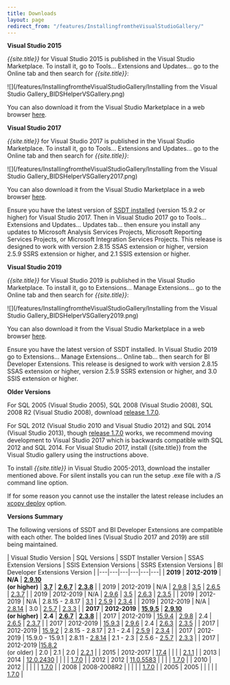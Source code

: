 ```yaml
---
title: Downloads
layout: page
redirect_from: "/features/InstallingfromtheVisualStudioGallery/"
---
```


**Visual Studio 2015**

*{{site.title}}* for Visual Studio 2015 is published in the Visual Studio Marketplace. To install it, go to Tools... Extensions and Updates... go to the Online tab and then search for *{{site.title}}*:

![](/features/InstallingfromtheVisualStudioGallery/Installing from the Visual Studio Gallery_BIDSHelperVSGallery.png)

You can also download it from the Visual Studio Marketplace in a web browser [here](https://marketplace.visualstudio.com/items?itemName=BIDSHelper.BIDSHelperforVisualStudio2015).


**Visual Studio 2017**

*{{site.title}}* for Visual Studio 2017 is published in the Visual Studio Marketplace. To install it, go to Tools... Extensions and Updates... go to the Online tab and then search for *{{site.title}}*:

![](/features/InstallingfromtheVisualStudioGallery/Installing from the Visual Studio Gallery_BIDSHelperVSGallery2017.png)

You can also download it from the Visual Studio Marketplace in a web browser [here](https://marketplace.visualstudio.com/items?itemName=BIDSHelper.BIDeveloperExtensionsVS2017).

Ensure you have the latest version of [SSDT installed](https://docs.microsoft.com/en-us/sql/ssdt/download-sql-server-data-tools-ssdt?view=sql-server-2017) (version 15.9.2 or higher) for Visual Studio 2017. Then in Visual Studio 2017 go to Tools... Extensions and Updates... Updates tab... then ensure you install any updates to Microsoft Analysis Services Projects, Microsoft Reporting Services Projects, or Microsoft Integration Services Projects. This release is designed to work with version 2.8.15 SSAS extension or higher, version 2.5.9 SSRS extension or higher, and 2.1 SSIS extension or higher.



**Visual Studio 2019**

*{{site.title}}* for Visual Studio 2019 is published in the Visual Studio Marketplace. To install it, go to Extensions... Manage Extensions... go to the Online tab and then search for *{{site.title}}*:

![](/features/InstallingfromtheVisualStudioGallery/Installing from the Visual Studio Gallery_BIDSHelperVSGallery2019.png)

You can also download it from the Visual Studio Marketplace in a web browser [here](https://marketplace.visualstudio.com/items?itemName=BIDSHelper.BIDeveloperExtensionsVS2019).

Ensure you have the latest version of SSDT installed. In Visual Studio 2019 go to Extensions... Manage Extensions... Online tab... then search for BI Developer Extensions. This release is designed to work with version 2.8.15 SSAS extension or higher, version 2.5.9 SSRS extension or higher, and 3.0 SSIS extension or higher.

**Older Versions**

For SQL 2005 (Visual Studio 2005), SQL 2008 (Visual Studio 2008), SQL 2008 R2 (Visual Studio 2008), download [release 1.7.0](https://github.com/BIDeveloperExtensions/bideveloperextensions/releases/tag/v1.7.0).

For SQL 2012 (Visual Studio 2010 and Visual Studio 2012) and SQL 2014 (Visual Studio 2013), though [release 1.7.0](https://github.com/BIDeveloperExtensions/bideveloperextensions/releases/tag/v1.7.0) works, we recommend moving development to Visual Studio 2017 which is backwards compatible with SQL 2012 and SQL 2014. For Visual Studio 2017, install {{site.title}} from the Visual Studio gallery using the instructions above.

To install *{{site.title}}* in Visual Studio 2005-2013, download the installer mentioned above. For silent installs you can run the setup .exe file with a /S command line option.

If for some reason you cannot use the installer the latest release includes an [xcopy deploy](/features/xcopydeploy) option.


**Versions Summary**

The following versions of SSDT and BI Developer Extensions are compatible with each other. The bolded lines (Visual Studio 2017 and 2019) are still being maintained.

| Visual Studio Version | SQL Versions | SSDT Installer Version | SSAS Extension Versions  | SSIS Extension Versions  | SSRS Extension Versions  | BI Developer Extensions Version |
|---|---|---|---|---|---|
| **2019**  | **2012-2019** | **N/A** | **[2.9.10](https://marketplace.visualstudio.com/items?itemName=ProBITools.MicrosoftAnalysisServicesModelingProjects)<br/>(or higher)**  | **[3.7](https://marketplace.visualstudio.com/items?itemName=SSIS.SqlServerIntegrationServicesProjects)** | **[2.6.7](https://marketplace.visualstudio.com/items?itemName=ProBITools.MicrosoftReportProjectsforVisualStudio)** | **[2.3.8](https://marketplace.visualstudio.com/items?itemName=BIDSHelper.BIDeveloperExtensionsVS2019)** |
| 2019  | 2012-2019 | N/A | [2.9.8](https://marketplace.visualstudio.com/items?itemName=ProBITools.MicrosoftAnalysisServicesModelingProjects)  | [3.5](https://marketplace.visualstudio.com/items?itemName=SSIS.SqlServerIntegrationServicesProjects) | [2.6.5](https://marketplace.visualstudio.com/items?itemName=ProBITools.MicrosoftReportProjectsforVisualStudio) | [2.3.7](https://github.com/BIDeveloperExtensions/bideveloperextensions/releases/tag/v2.3.7) |
| 2019  | 2012-2019 | N/A | [2.9.6](https://marketplace.visualstudio.com/items?itemName=ProBITools.MicrosoftAnalysisServicesModelingProjects)  | [3.5](https://marketplace.visualstudio.com/items?itemName=SSIS.SqlServerIntegrationServicesProjects) | [2.6.3](https://marketplace.visualstudio.com/items?itemName=ProBITools.MicrosoftReportProjectsforVisualStudio) | [2.3.5](https://github.com/BIDeveloperExtensions/bideveloperextensions/releases/tag/v2.3.5) |
| 2019  | 2012-2019 | N/A | 2.8.15 - 2.8.17 | [3.1](https://marketplace.visualstudio.com/items?itemName=SSIS.SqlServerIntegrationServicesProjects) | [2.5.9](https://marketplace.visualstudio.com/items?itemName=ProBITools.MicrosoftReportProjectsforVisualStudio) | [2.3.4](https://github.com/BIDeveloperExtensions/bideveloperextensions/releases/tag/v2.3.4) |
| 2019  | 2012-2019 | N/A | [2.8.14](http://download.microsoft.com/download/D/3/5/D35E9147-77C9-444E-8D89-D95889B1FC2A/Microsoft.DataTools.AnalysisServices.vsix)  | 3.0 | [2.5.7](http://download.microsoft.com/download/2/7/A/27A18FE1-C5CC-46D3-9AC2-B3BBAED5E6C5/Microsoft.DataTools.ReportingServices.vsix)  | [2.3.3](https://github.com/BIDeveloperExtensions/bideveloperextensions/releases/tag/v2.3.3) |
| **2017**  | **2012-2019** | **[15.9.5](https://docs.microsoft.com/en-us/sql/ssdt/download-sql-server-data-tools-ssdt?view=sql-server-2017#ssdt-for-vs-2017-standalone-installer)** | **[2.9.10](https://marketplace.visualstudio.com/items?itemName=ProBITools.MicrosoftAnalysisServicesModelingProjects)<br/>(or higher)**  | **2.4**  | **[2.6.7](https://marketplace.visualstudio.com/items?itemName=ProBITools.MicrosoftReportProjectsforVisualStudio)**  | **[2.3.8](https://marketplace.visualstudio.com/items?itemName=BIDSHelper.BIDeveloperExtensionsVS2017)** |
| 2017  | 2012-2019 | [15.9.4](https://docs.microsoft.com/en-us/sql/ssdt/download-sql-server-data-tools-ssdt?view=sql-server-2017#ssdt-for-vs-2017-standalone-installer) | [2.9.8](https://marketplace.visualstudio.com/items?itemName=ProBITools.MicrosoftAnalysisServicesModelingProjects)  | 2.4  | [2.6.5](https://marketplace.visualstudio.com/items?itemName=ProBITools.MicrosoftReportProjectsforVisualStudio)  | [2.3.7](https://github.com/BIDeveloperExtensions/bideveloperextensions/releases/tag/v2.3.7) |
| 2017  | 2012-2019 | [15.9.3](https://docs.microsoft.com/en-us/sql/ssdt/download-sql-server-data-tools-ssdt?view=sql-server-2017#ssdt-for-vs-2017-standalone-installer) | [2.9.6](https://marketplace.visualstudio.com/items?itemName=ProBITools.MicrosoftAnalysisServicesModelingProjects)  | 2.4  | [2.6.3](https://marketplace.visualstudio.com/items?itemName=ProBITools.MicrosoftReportProjectsforVisualStudio)  | [2.3.5](https://github.com/BIDeveloperExtensions/bideveloperextensions/releases/tag/v2.3.5) |
| 2017  | 2012-2019 | [15.9.2](https://docs.microsoft.com/en-us/sql/ssdt/download-sql-server-data-tools-ssdt?view=sql-server-2017#ssdt-for-vs-2017-standalone-installer) | 2.8.15 - 2.8.17  | 2.1 - 2.4  | [2.5.9](https://marketplace.visualstudio.com/items?itemName=ProBITools.MicrosoftReportProjectsforVisualStudio)  | [2.3.4](https://github.com/BIDeveloperExtensions/bideveloperextensions/releases/tag/v2.3.4) |
| 2017  | 2012-2019 | 15.9.0 - 15.9.1 | 2.8.11 - [2.8.14](http://download.microsoft.com/download/D/3/5/D35E9147-77C9-444E-8D89-D95889B1FC2A/Microsoft.DataTools.AnalysisServices.vsix) | 2.1 - 2.3  | 2.5.6 - [2.5.7](http://download.microsoft.com/download/2/7/A/27A18FE1-C5CC-46D3-9AC2-B3BBAED5E6C5/Microsoft.DataTools.ReportingServices.vsix)  | [2.3.3](https://github.com/BIDeveloperExtensions/bideveloperextensions/releases/tag/v2.3.3) |
| 2017  | 2012-2019 |[15.8.2](https://docs.microsoft.com/en-us/sql/ssdt/previous-releases-of-sql-server-data-tools-ssdt-and-ssdt-bi)<br/>(or older)  | 2.0  | 2.1  | 2.0  | [2.2.1](https://github.com/BIDeveloperExtensions/bideveloperextensions/releases/tag/v2.2.1) |
| 2015  | 2012-2017 | [17.4](https://docs.microsoft.com/en-us/sql/ssdt/previous-releases-of-sql-server-data-tools-ssdt-and-ssdt-bi?view=sql-server-2017)  |   |   |   | [2.1.1](https://marketplace.visualstudio.com/items?itemName=BIDSHelper.BIDSHelperforVisualStudio2015)  |
| 2013  | 2014 | [12.0.2430](https://www.microsoft.com/en-us/download/details.aspx?id=42313) |  |  |  |  [1.7.0](https://github.com/BIDeveloperExtensions/bideveloperextensions/releases/download/v1.7.0/BIDSHelper2014Setup.1.7.0.0.exe) |
| 2012  | 2012 | [11.0.5583](https://www.microsoft.com/en-us/download/details.aspx?id=36843) |  |  |  |  [1.7.0](https://github.com/BIDeveloperExtensions/bideveloperextensions/releases/download/v1.7.0/BIDSHelper2012Setup.1.7.0.0.1.exe) |
| 2010  | 2012 | |  |  |  |  [1.7.0](https://github.com/BIDeveloperExtensions/bideveloperextensions/releases/download/v1.7.0/BIDSHelper2012Setup.1.7.0.0.1.exe) |
| 2008  | 2008-2008R2 | |  |  |  |  [1.7.0](https://github.com/BIDeveloperExtensions/bideveloperextensions/releases/download/v1.7.0/BIDSHelper2008Setup.1.7.0.0.exe) |
| 2005  | 2005 | |  |  |  |  [1.7.0](https://github.com/BIDeveloperExtensions/bideveloperextensions/releases/download/v1.7.0/BIDSHelper2005Setup.1.7.0.0.exe) |

